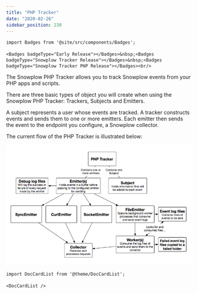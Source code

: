 ```yaml
---
title: "PHP Tracker"
date: "2020-02-26"
sidebar_position: 230
---
```


```mdx-code-block
import Badges from '@site/src/components/Badges';

<Badges badgeType="Early Release"></Badges>&nbsp;<Badges badgeType="Snowplow Tracker Release"></Badges>&nbsp;<Badges badgeType="Snowplow Tracker PHP Release"></Badges><br/>
```

The Snowplow PHP Tracker allows you to track Snowplow events from your PHP apps and scripts.

There are three basic types of object you will create when using the Snowplow PHP Tracker: Trackers, Subjects and Emitters.

A subject represents a user whose events are tracked. A tracker constructs events and sends them to one or more emitters. Each emitter then sends the event to the endpoint you configure, a Snowplow collector.

The current flow of the PHP Tracker is illustrated below:

![](images/php-tracker-flow.png)

```mdx-code-block
import DocCardList from '@theme/DocCardList';

<DocCardList />
```
